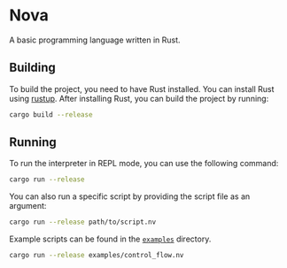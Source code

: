 # Nova

A basic programming language written in Rust.

## Building

To build the project, you need to have Rust installed. You can install Rust using [rustup](https://rustup.rs/).
After installing Rust, you can build the project by running:

```bash
cargo build --release
```

## Running

To run the interpreter in REPL mode, you can use the following command:

```bash
cargo run --release
```

You can also run a specific script by providing the script file as an argument:

```bash
cargo run --release path/to/script.nv
```

Example scripts can be found in the [`examples`](examples) directory.

```bash
cargo run --release examples/control_flow.nv
```
